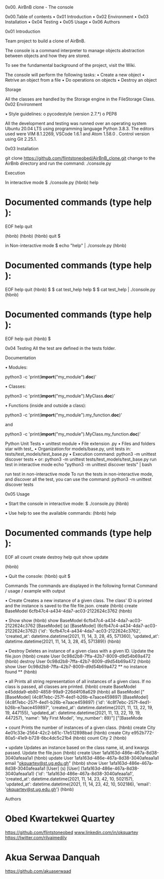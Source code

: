 0x00. AirBnB clone - The console

0x00.Table of contents
•	0x01 Introduction
•	0x02 Environment
•	0x03 Installation
•	0x04 Testing
•	0x05 Usage
•	0x06 Authors

0x01 Introduction

Team project to build a clone of AirBnB.

The console is a command interpreter to manage objects abstraction between objects and how they are stored.

To see the fundamental background of the project, visit the Wiki.

The console will perform the following tasks:
•	Create a new object
•	Retrive an object from a file
•	Do operations on objects
•	Destroy an object

Storage

All the classes are handled by the Storage engine in the FileStorage Class.
0x02 Environment
      
•	Style guidelines:
o	pycodestyle (version 2.7.*)
o	PEP8

All the development and testing was runned over an operating system Ubuntu 20.04 LTS using programming language Python 3.8.3. The editors used were VIM 8.1.2269, VSCode 1.6.1 and Atom 1.58.0 . Control version using Git 2.25.1.

0x03 Installation

git clone https://github.com/flintstoneobed/AirBnB_clone.git
change to the AirBnb directory and run the command:
 ./console.py

Execution

In interactive mode
$ ./console.py
(hbnb) help

Documented commands (type help <topic>):
========================================
EOF  help  quit

(hbnb)
(hbnb)
(hbnb) quit
$

in Non-interactive mode
$ echo "help" | ./console.py
(hbnb)

Documented commands (type help <topic>):
========================================
EOF  help  quit
(hbnb)
$
$ cat test_help
help
$
$ cat test_help | ./console.py
(hbnb)

Documented commands (type help <topic>):
========================================
EOF  help  quit
(hbnb)
$

0x04 Testing
All the test are defined in the tests folder.

Documentation

•	Modules:

python3 -c 'print(__import__("my_module").__doc__)'

•	Classes:

python3 -c 'print(__import__("my_module").MyClass.__doc__)'

•	Functions (inside and outside a class):

python3 -c 'print(__import__("my_module").my_function.__doc__)'

and

python3 -c 'print(__import__("my_module").MyClass.my_function.__doc__)'

Python Unit Tests
•	unittest module
•	File extension .py
•	Files and folders star with test_
•	Organization:for models/base.py, unit tests in: tests/test_models/test_base.py
•	Execution command: python3 -m unittest discover tests
•	or: python3 -m unittest tests/test_models/test_base.py
run test in interactive mode
echo "python3 -m unittest discover tests" | bash

run test in non-interactive mode
To run the tests in non-interactive mode, and discover all the test, you can use the command:
python3 -m unittest discover tests

0x05 Usage

•	Start the console in interactive mode:
$ ./console.py
(hbnb)

•	Use help to see the available commands:
(hbnb) help

Documented commands (type help <topic>):
========================================
EOF  all  count  create  destroy  help  quit  show  update

(hbnb)

•	Quit the console:
(hbnb) quit
$

Commands
The commands are displayed in the following format Command / usage / example with output

•	Create
Creates a new instance of a given class. The class' ID is printed and the instance is saved to the file file.json.
create <class>
(hbnb) create BaseModel
6cfb47c4-a434-4da7-ac03-2122624c3762
(hbnb)

•	Show
show <class> <id>
(hbnb) show BaseModel 6cfb47c4-a434-4da7-ac03-2122624c3762
[BaseModel] (a) [BaseModel] (6cfb47c4-a434-4da7-ac03-2122624c3762) {'id': '6cfb47c4-a434-4da7-ac03-2122624c3762', 'created_at': datetime.datetime(2021, 11, 14, 3, 28, 45, 571360), 'updated_at': datetime.datetime(2021, 11, 14, 3, 28, 45, 571389)}
(hbnb)

•	Destroy
Deletes an instance of a given class with a given ID. Update the file.json
(hbnb) create User
0c98d2b8-7ffa-42b7-8009-d9d54b69a472
(hbnb) destroy User 0c98d2b8-7ffa-42b7-8009-d9d54b69a472
(hbnb) show User 0c98d2b8-7ffa-42b7-8009-d9d54b69a472
** no instance found **
(hbnb)

•	all
Prints all string representation of all instances of a given class. If no class is passed, all classes are printed.
(hbnb) create BaseModel
e45ddda9-eb80-4858-99a9-226d4f08a629
(hbnb) all BaseModel
["[BaseModel] (4c8f7ebc-257f-4ed1-b26b-e7aace459897) [BaseModel] (4c8f7ebc-257f-4ed1-b26b-e7aace459897) {'id': '4c8f7ebc-257f-4ed1-b26b-e7aace459897', 'created_at': datetime.datetime(2021, 11, 13, 22, 19, 19, 447155), 'updated_at': datetime.datetime(2021, 11, 13, 22, 19, 19, 447257), 'name': 'My First Model', 'my_number': 89}"]
["[BaseMode

•	count
Prints the number of instances of a given class.
(hbnb) create City
4e01c33e-2564-42c2-b61c-17e512898bad
(hbnb) create City
e952b772-80a5-41e9-b728-6bc4dc5c21b4
(hbnb) count City
2
(hbnb)

•	update
Updates an instance based on the class name, id, and kwargs passed. Update the file.json
(hbnb) create User
1afa163d-486e-467a-8d38-3040afeaa1a1
(hbnb) update User 1afa163d-486e-467a-8d38-3040afeaa1a1 email "okquartey@st.ug.edu.gh"
(hbnb) show User 1afa163d-486e-467a-8d38-3040afeaa1a1
[User] (s) [User] (1afa163d-486e-467a-8d38-3040afeaa1a1) {'id': '1afa163d-486e-467a-8d38-3040afeaa1a1', 'created_at': datetime.datetime(2021, 11, 14, 23, 42, 10, 502157), 'updated_at': datetime.datetime(2021, 11, 14, 23, 42, 10, 502186), 'email': 'okquartey@st.ug.edu.gh'}
(hbnb)

Authors
# Obed Kwartekwei Quartey
https://github.com/flintstoneobed
www.linkedin.com/in/okquartey
https://twitter.com/rilyaimedily

# Akua Serwaa Danquah
https://github.com/akuaserwaad


